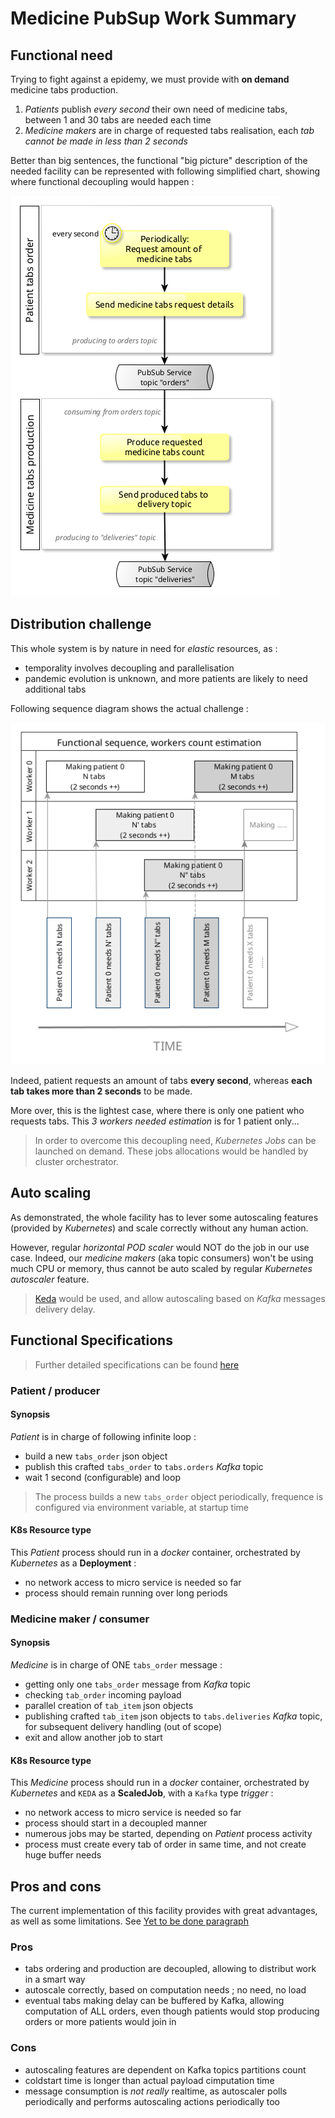 # Medicine PubSup Work Summary

## Functional need
Trying to fight against a epidemy, we must provide with **on demand** medicine tabs production.

1. _Patients_ publish _every second_ their own need of medicine tabs, between 1 and 30 tabs are needed each time
2. _Medicine makers_ are in charge of requested tabs realisation, each _tab cannot be made in less than 2 seconds_

Better than big sentences, the functional "big picture" description of the needed facility can be represented with following simplified chart, showing where functional decoupling would happen :     

![Functional big picture diagram](documentation/assets/functional.png)

## Distribution challenge
This whole system is by nature in need for _elastic_ resources, as :
- temporality involves decoupling and parallelisation
- pandemic evolution is unknown, and more patients are likely to need additional tabs

Following sequence diagram shows the actual challenge :     

![Functional sequence diagram](documentation/assets/functional_needed_parallel.png)

Indeed, patient requests an amount of tabs **every second**, whereas **each tab takes more than 2 seconds** to be made.    

More over, this is the lightest case, where there is only one patient who requests tabs. This _3 workers needed estimation_ is for 1 patient only...

> In order to overcome this decoupling need, _Kubernetes Jobs_ can be launched on demand. These jobs allocations would be handled by cluster orchestrator.

## Auto scaling
As demonstrated, the whole facility has to lever some autoscaling features (provided by _Kubernetes_) and scale correctly without any human action.

However, regular _horizontal POD scaler_ would NOT do the job in our use case. Indeed, our _medicine makers_ (aka topic consumers) won't be using much CPU or memory, thus cannot be auto scaled by regular _Kubernetes autoscaler_ feature.

> [Keda](https://keda.sh/) would be used, and allow autoscaling based on _Kafka_ messages delivery delay.

## Functional Specifications
> Further detailed specifications can be found [here](documentation/README.md)

### Patient / producer
#### Synopsis
_Patient_ is in charge of following infinite loop :
- build a new `tabs_order` json object
- publish this crafted `tabs_order` to `tabs.orders` _Kafka_ topic
- wait 1 second (configurable) and loop

> The process builds a new `tabs_order` object periodically, frequence is configured via environment variable, at startup time

#### K8s Resource type
This _Patient_ process should run in a _docker_ container, orchestrated by _Kubernetes_ as a **Deployment** :
- no network access to micro service is needed so far
- process should remain running over long periods


### Medicine maker / consumer
#### Synopsis
_Medicine_ is in charge of ONE `tabs_order` message :
- getting only one `tabs_order` message from *Kafka* topic
- checking `tab_order` incoming payload
- parallel creation of `tab_item` json objects
- publishing crafted `tab_item` json objects to `tabs.deliveries` *Kafka* topic, for subsequent delivery handling (out of scope)
- exit and allow another job to start

#### K8s Resource type
This _Medicine_ process should run in a _docker_ container, orchestrated by _Kubernetes_ and `KEDA` as a **ScaledJob**, with a `Kafka` type *trigger* :
- no network access to micro service is needed so far
- process should start in a decoupled manner
- numerous jobs may be started, depending on *Patient* process activity
- process must create every tab of order in same time, and not create huge buffer needs

## Pros and cons
The current implementation of this facility provides with great advantages, as well as some limitations. See [Yet to be done paragraph](README.md#yet-to-be-done)

### Pros
- tabs ordering and production are decoupled, allowing to distribut work in a smart way
- autoscale correctly, based on computation needs ; no need, no load
- eventual tabs making delay can be buffered by Kafka, allowing computation of ALL orders, even though patients would stop producing orders or more patients would join in

### Cons
- autoscaling features are dependent on Kafka topics partitions count
- coldstart time is longer than actual payload cimputation time
- message consumption is *not really* realtime, as autoscaler polls periodically and performs autoscaling actions periodically too